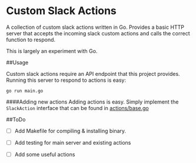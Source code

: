 # Custom Slack Actions

A collection of custom slack actions written in Go. Provides a basic HTTP server that accepts the incoming slack custom actions and calls the correct function to respond.

This is largely an experiment with Go. 


##Usage

Custom slack actions require an API endpoint that this project provides. Running this server to respond to actions is easy:

``` go run main.go ```


####Adding new actions
Adding actions is easy. Simply implement the ```SlackAction``` interface that can be found in [actions/base.go](https://github.com/rweald/custom_slack_actions/blob/master/actions/base.go)


##ToDo

-[ ] Add Makefile for compiling & installing binary. 
-[ ] Add testing for main server and existing actions
-[ ] Add some useful actions

